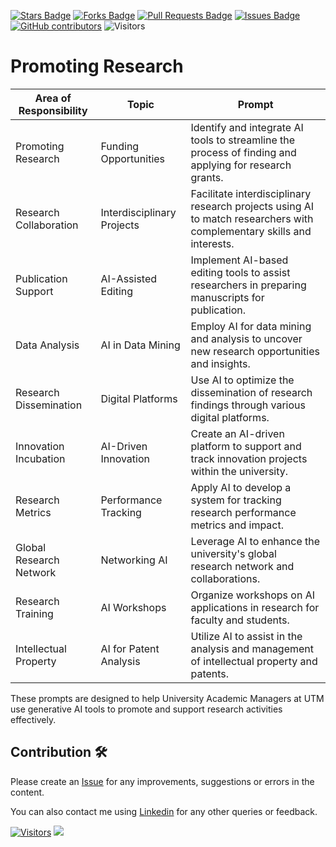 <a href="https://github.com/drshahizan/ai-tools/stargazers"><img src="https://img.shields.io/github/stars/drshahizan/ai-tools" alt="Stars Badge"/></a>
<a href="https://github.com/drshahizan/ai-tools/network/members"><img src="https://img.shields.io/github/forks/drshahizan/ai-tools" alt="Forks Badge"/></a>
<a href="https://github.com/drshahizan/ai-tools"><img src="https://img.shields.io/github/issues-pr/drshahizan/ai-tools" alt="Pull Requests Badge"/></a>
<a href="https://github.com/drshahizan/ai-tools/issues"><img src="https://img.shields.io/github/issues/drshahizan/ai-tools" alt="Issues Badge"/></a>
<a href="https://github.com/drshahizan/ai-tools/graphs/contributors"><img alt="GitHub contributors" src="https://img.shields.io/github/contributors/drshahizan/ai-tools?color=2b9348"></a>
![Visitors](https://api.visitorbadge.io/api/visitors?path=https%3A%2F%2Fgithub.com%2Fdrshahizan%2Fai-tools&labelColor=%23d9e3f0&countColor=%23697689&style=flat)

# Promoting Research

| **Area of Responsibility** | **Topic** | **Prompt** |
|----------------------------|-----------|------------|
| Promoting Research | Funding Opportunities | Identify and integrate AI tools to streamline the process of finding and applying for research grants. |
| Research Collaboration | Interdisciplinary Projects | Facilitate interdisciplinary research projects using AI to match researchers with complementary skills and interests. |
| Publication Support | AI-Assisted Editing | Implement AI-based editing tools to assist researchers in preparing manuscripts for publication. |
| Data Analysis | AI in Data Mining | Employ AI for data mining and analysis to uncover new research opportunities and insights. |
| Research Dissemination | Digital Platforms | Use AI to optimize the dissemination of research findings through various digital platforms. |
| Innovation Incubation | AI-Driven Innovation | Create an AI-driven platform to support and track innovation projects within the university. |
| Research Metrics | Performance Tracking | Apply AI to develop a system for tracking research performance metrics and impact. |
| Global Research Network | Networking AI | Leverage AI to enhance the university's global research network and collaborations. |
| Research Training | AI Workshops | Organize workshops on AI applications in research for faculty and students. |
| Intellectual Property | AI for Patent Analysis | Utilize AI to assist in the analysis and management of intellectual property and patents. |

These prompts are designed to help University Academic Managers at UTM use generative AI tools to promote and support research activities effectively.

## Contribution 🛠️
Please create an [Issue](https://github.com/drshahizan/ai-tools/issues) for any improvements, suggestions or errors in the content.

You can also contact me using [Linkedin](https://www.linkedin.com/in/drshahizan/) for any other queries or feedback.

[![Visitors](https://api.visitorbadge.io/api/visitors?path=https%3A%2F%2Fgithub.com%2Fdrshahizan&labelColor=%23697689&countColor=%23555555&style=plastic)](https://visitorbadge.io/status?path=https%3A%2F%2Fgithub.com%2Fdrshahizan)
![](https://hit.yhype.me/github/profile?user_id=81284918)


